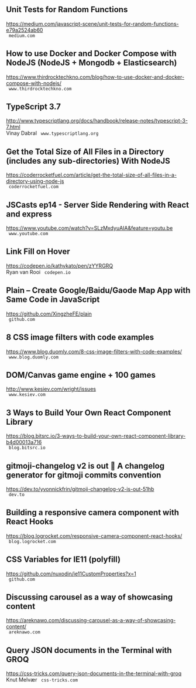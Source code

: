 ## Unit Tests for Random Functions  
https://medium.com/javascript-scene/unit-tests-for-random-functions-e79a2524ab60  
 ` medium.com`
  

## How to use Docker and Docker Compose with NodeJS (NodeJS + Mongodb + Elasticsearch)  
https://www.thirdrocktechkno.com/blog/how-to-use-docker-and-docker-compose-with-nodejs/  
 ` www.thirdrocktechkno.com`
  

## TypeScript 3.7  
http://www.typescriptlang.org/docs/handbook/release-notes/typescript-3-7.html  
Vinay Dabral ` www.typescriptlang.org`
  

## Get the Total Size of All Files in a Directory (includes any sub-directories) With NodeJS  
https://coderrocketfuel.com/article/get-the-total-size-of-all-files-in-a-directory-using-node-js  
 ` coderrocketfuel.com`
  

## JSCasts ep14 - Server Side Rendering with React and express  
https://www.youtube.com/watch?v=SLzMxdyuAIA&feature=youtu.be  
 ` www.youtube.com`
  

## Link Fill on Hover  
https://codepen.io/kathykato/pen/zYYRGRQ  
Ryan van Rooi ` codepen.io`
  

## Plain – Create Google/Baidu/Gaode Map App with Same Code in JavaScript  
https://github.com/XingzheFE/plain  
 ` github.com`
  

## 8 CSS image filters with code examples  
https://www.blog.duomly.com/8-css-image-filters-with-code-examples/  
 ` www.blog.duomly.com`
  

## DOM/Canvas game engine + 100 games  
http://www.kesiev.com/wright/issues  
 ` www.kesiev.com`
  

## 3 Ways to Build Your Own React Component Library  
https://blog.bitsrc.io/3-ways-to-build-your-own-react-component-library-b4d00013a716  
 ` blog.bitsrc.io`
  

## gitmoji-changelog v2 is out 🎉 A changelog generator for gitmoji commits convention  
https://dev.to/yvonnickfrin/gitmoji-changelog-v2-is-out-51hb  
 ` dev.to`
  

## Building a responsive camera component with React Hooks  
https://blog.logrocket.com/responsive-camera-component-react-hooks/  
 ` blog.logrocket.com`
  

## CSS Variables for IE11 (polyfill)  
https://github.com/nuxodin/ie11CustomProperties?x=1  
 ` github.com`
  

## Discussing carousel as a way of showcasing content  
https://areknawo.com/discussing-carousel-as-a-way-of-showcasing-content/  
 ` areknawo.com`
  

## Query JSON documents in the Terminal with GROQ  
https://css-tricks.com/query-json-documents-in-the-terminal-with-groq  
Knut Melvær ` css-tricks.com`
  

